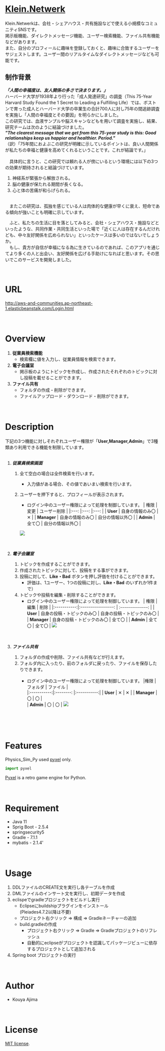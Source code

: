 # [Klein.Netwerk](http://http://aws-and-communities.ap-northeast-1.elasticbeanstalk.com/Login.html)

   Klein.Netwerkは、会社・シェアハウス・共有施設などで使える小規模なコミュニティSNSです。<br>
   掲示板機能、ダイレクトメッセージ機能、ユーザー検索機能、ファイル共有機能などがあります。<br>
   また、自分のプロフィールに趣味を登録しておくと、趣味に合致するユーザーをサジェストします。ユーザー間のリアルタイムなダイレクトメッセージなども可能です。


## 制作背景
  ***「人間の幸福度は、友人関係の多さで決まります。」*** <br>
  ハーバード大学が1938年より行った「成人発達研究」の調査（This 75-Year Harvard Study Found the 1 Secret to Leading a Fulfilling Life）では、ボストンで育った成人とハーバード大学の卒業生の合計700人に対し75年の間追跡調査を実施し「人間の幸福度とその要因」を明らかにしました。<br>
  この研究では、血液サンプルや脳スキャンなどもを用いて調査を実施し、結果、研究チームは次のように結論づけました。<br>
	***"The clearest message that we get from this 75-year study is this: Good relationships keep us happier and healthier. Period."***<br>
	（訳）｢75年間におよぶこの研究が明確に示しているポイントは、良い人間関係が私たちの幸福と健康を高めてくれるということです。これが結論です。｣<br>
	<br>
　具体的に言うと、この研究では頼れる人が傍にいるという環境には以下の3つの効果が期待されると結論づけています。<br>
  1. 神経系が緊張から解放される。
  2. 脳の健康が保たれる期間が長くなる。
  3. 心と体の苦痛が和らげられる。
  <br>
　またこの研究は、孤独を感じている人は肉体的な健康が早くに衰え、短命である傾向が強いことも明確に示しています。<br>

　ふと、私たちの生活に目を落としてみると、会社・シェアハウス・施設などといったような、共同作業・共同生活といった場で「近くに人は存在するんだけれども、中々友好関係を広められない」といったケースは多いのではないでしょうか。<br>
　もし、貴方が自信が幸福になる為に生きているのであれば、このアプリを通じてより多くの人と出会い、友好関係を広げる手助けになればと思います。その思いでこのサービスを開発しました。


<br>



# URL
http://aws-and-communities.ap-northeast-1.elasticbeanstalk.com/Login.html
<br><br><br>



# Overview
1. **従業員検索機能**
   + 検索欄に値を入力し、従業員情報を検索できます。
2. **電子会議室**
   + 掲示板のようにトピックを作成し、作成されたそれぞれのトピックに対し投稿を載せることができます。
3. **ファイル共有**
   + フォルダの作成・削除ができます。
   + ファイルアップロード・ダウンロード・削除ができます。
<br><br><br>



# Description
下記の3つ機能に対しそれぞれユーザー権限が「**User,Manager,Admin**」で3種類あり利用できる機能を制限しています。<br>
<br>

1. ***従業員検索画面***
   1. 全て空白の場合は全件検索を行います。
      - 入力値がある場合、その値であいまい検索を行います。
   2. ユーザーを押下すると、プロフィールが表示されます。
      - ログイン中のユーザー権限によって処理を制御しています。
        | 権限		| 変更		| ユーザー削除     | 
        |:---:		|:---:		|:---:          |
        | **User**	| 自身の情報のみ〇 	| ✕      	|
        | **Manager**	| 自身の情報のみ〇	| 自分の情報以外〇 	|
        | **Admin**	| 全て〇		| 自分の情報以外〇	| 
        
       ![](https://cpp-learning.com/wp-content/uploads/2019/05/pyxel-190505-161951.gif)
<br><br><br>      
        
2. ***電子会議室***
   1. トピックを作成することができます。
   2. 作成されたトピックに対して、投稿をする事ができます。
   3. 投稿に対して、**Like・Bad** ボタンを押し評価を付けることができます。<br>
      - 評価は、1ユーザー、1つの投稿に対し、**Like・Bad** のいずれか1件まで）
   4. トピックや投稿を編集・削除することができます。
      - ログイン中のユーザー権限によって処理を制御しています。
        | 権限         | 編集                        | 削除                        | 
        |:-----------:|:-----------------:          |  :--------------:            |
        | **User**    | 自身の投稿・トピックのみ〇   | 自身の投稿・トピックのみ〇   |
        | **Manager** | 自身の投稿・トピックのみ〇   | 全て〇                       |
        | **Admin**   | 全て〇                      | 全て〇                       | 
       ![](https://cpp-learning.com/wp-content/uploads/2019/05/pyxel-190505-161951.gif)
<br><br><br>      
       

3. ***ファイル共有***
   1. フォルダの作成や削除、ファイル共有などが行えます。
   2. フォルダ内に入ったり、前のフォルダに戻ったり、ファイルを保存したりできます。<br><br>
      - ログイン中のユーザー権限によって処理を制御しています。
         |権限         | フォルダ   | ファイル    |  
         |:-----------:|:--------:  |:-----------:| 
         | **User**    | ✕         | ✕          | 
         | **Manager** | 〇         | 〇          |  
         | **Admin**   | 〇         | 〇          | 
        ![](https://cpp-learning.com/wp-content/uploads/2019/05/pyxel-190505-161951.gif)<br><br> 
 <br><br><br> 


# Features
Physics_Sim_Py used [pyxel](https://github.com/kitao/pyxel) only.

```python
import pyxel
```
[Pyxel](https://github.com/kitao/pyxel) is a retro game engine for Python.
<br><br><br>


 # Requirement 
 * Java 11 
 * Sprig Boot - 2.5.4
 * springsecurity5
 * Gradle - 7.1.1
 * mybatis - 2.1.4'
<br><br><br>


# Usage
1. DDLファイルのCREATE文を実行し各テーブルを作成
2. DMLファイルのインサート文を実行し、初期データを作成
3. eclispeでgradleプロジェクトをビルドし実行
   + Eclipseにbuildshipプラグインをインストール<br>
     (Pleiades4.7.2以降は不要)
   + プロジェクト右クリック ⇒ 構成 ⇒ Gradleネーチャーの追加
   + build.gradleの作成
     + プロジェクト右クリック ⇒ Gradle ⇒ Gradleプロジェクトのリフレッシュ
     + 自動的にeclipseがプロジェクトを認識してパッケージビューに依存するプロジェクトとして追加される
4. Spring boot プロジェクトの実行
<br><br><br>


# Author
* Kouya Ajima
<br><br><br>


# License
[MIT license](https://en.wikipedia.org/wiki/MIT_License).


